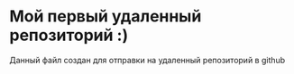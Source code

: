 # Мой первый удаленный репозиторий :)


Данный файл создан для отправки на удаленный репозиторий в github
